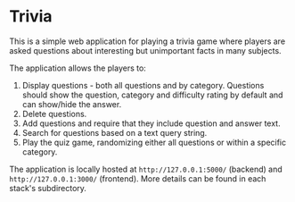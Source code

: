 # Trivia

This is a simple web application for playing a trivia game where players are asked
questions about interesting but unimportant facts in many subjects.

The application allows the players to:
1) Display questions - both all questions and by category. Questions should show
the question, category and difficulty rating by default and can show/hide the answer.
2) Delete questions.
3) Add questions and require that they include question and answer text.
4) Search for questions based on a text query string.
5) Play the quiz game, randomizing either all questions or within a specific category.

The application is locally hosted at `http://127.0.0.1:5000/` (backend)
and `http://127.0.0.1:3000/` (frontend). More details can be found in each stack's subdirectory.

